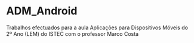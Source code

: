 # ADM_Android
Trabalhos efectuados para a aula Aplicações para Dispositivos Móveis do 2º Ano (LEM) do ISTEC com o professor Marco Costa 
